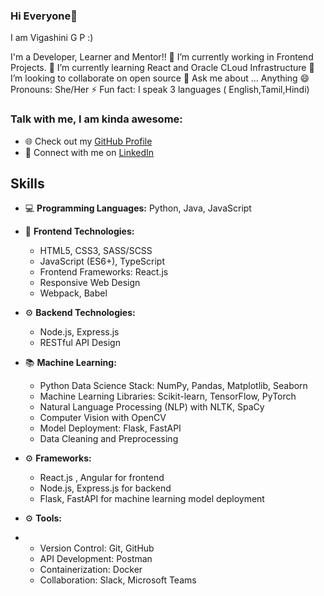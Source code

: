 ### Hi Everyone👋 
I am Vigashini G P :) 

I'm a Developer, Learner and Mentor!!
🔭 I’m currently working in Frontend Projects.
🌱 I’m currently learning React and Oracle CLoud Infrastructure
👯 I’m looking to collaborate on open source
💬 Ask me about ... Anything
😄 Pronouns: She/Her
⚡ Fun fact: I speak 3 languages ( English,Tamil,Hindi)

### Talk with me, I am kinda awesome:
- 🌐 Check out my [GitHub Profile](https://github.com/VIGASHINI22)
- 💼 Connect with me on [LinkedIn](https://www.linkedin.com/in/vigashinigp)

## Skills

- 💻 **Programming Languages:** Python, Java, JavaScript
- 🚀 **Frontend Technologies:**
  - HTML5, CSS3, SASS/SCSS
  - JavaScript (ES6+), TypeScript
  - Frontend Frameworks: React.js
  - Responsive Web Design
  - Webpack, Babel

- ⚙️ **Backend Technologies:**
  - Node.js, Express.js
  - RESTful API Design

- 📚 **Machine Learning:**
  - Python Data Science Stack: NumPy, Pandas, Matplotlib, Seaborn
  - Machine Learning Libraries: Scikit-learn, TensorFlow, PyTorch
  - Natural Language Processing (NLP) with NLTK, SpaCy
  - Computer Vision with OpenCV
  - Model Deployment: Flask, FastAPI
  - Data Cleaning and Preprocessing

- ⚙️ **Frameworks:**
  - React.js , Angular for frontend
  - Node.js, Express.js for backend
  - Flask, FastAPI for machine learning model deployment

- ⚙️ **Tools:**
- - Version Control: Git, GitHub
  - API Development: Postman
  - Containerization: Docker
  - Collaboration: Slack, Microsoft Teams

